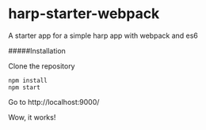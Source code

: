 # harp-starter-webpack
A starter app for a simple harp app with webpack and es6

#####Installation

Clone the repository

```
npm install
npm start
```

Go to http://localhost:9000/

Wow, it works!